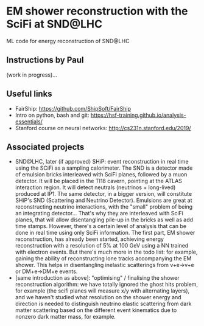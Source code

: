 # EM shower reconstruction with the SciFi at SND@LHC
ML code for energy reconstruction of SND@LHC

## Instructions by Paul 
(work in progress)...


## Useful links
 - FairShip: https://github.com/ShipSoft/FairShip
 - Intro on python, bash and git: https://hsf-training.github.io/analysis-essentials/
 - Stanford course on neural networks: http://cs231n.stanford.edu/2019/

## Associated projects
 - SND@LHC, later (if approved) SHiP: event reconstruction in real time using the SCiFi as a sampling calorimeter. The SND is a detector made of emulsion bricks interleaved with SciFi planes, followed by a muon detector. It will be placed in the TI18 cavern, pointing at the ATLAS interaction region. It will detect neutrals (neutrinos + long-lived) produced at IP1. The same detector, in a bigger version, will constitute SHiP's SND (Scattering and Neutrino Detector). Emulsions are great at reconstructing neutrino interactions, with the "small" problem of being an integrating detector... That's why they are interleaved with SciFi planes, that will allow disentangling pile-up in the bricks as well as add time stamps. However, there's a certain level of analysis that can be done in real time using only SciFi information. The first part, EM shower reconstruction, has already been started, achieving energy reconstruction with a resolution of 5% at 100 GeV using a NN trained with electron events. But there's much more in the todo list: for example, gaining the ability of reconstructing lone tracks accompanying the EM shower. This helps in disentangling inelastic scatterings from v+e->v+e or DM+e->DM+e events.
 - [same introduction as above]: "optimising" / finalising the shower reconstruction algorithm: we have totally ignored the ghost hits problem, for example (the scifi planes will measure x/y with alternating layers), and we haven't studied what resolution on the shower energy and direction is needed to distinguish neutrino elastic scattering from dark matter scattering based on the different event kinematics due to nonzero dark matter mass, for example.
